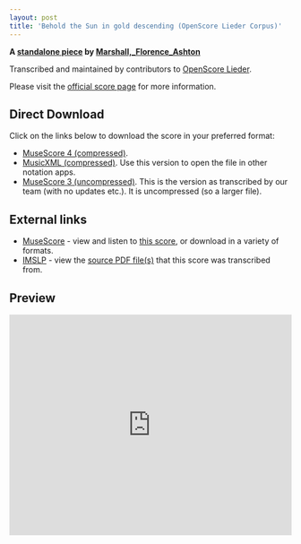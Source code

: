 ```yaml
---
layout: post
title: 'Behold the Sun in gold descending (OpenScore Lieder Corpus)'
---
```


__A [standalone piece](https://fourscoreandmore.org/OpenScore/Marshall%2C_Florence_Ashton/_/) by [Marshall,_Florence_Ashton](https://fourscoreandmore.org/OpenScore/Marshall%2C_Florence_Ashton)__

Transcribed and maintained by contributors to [OpenScore Lieder].

Please visit the [official score page] for more information.

[official score page]: https://musescore.com/openscore-lieder-corpus/scores/6650388
[OpenScore Lieder]: https://musescore.com/openscore-lieder-corpus

## Direct Download

Click on the links below to download the score in your preferred format:
- [MuseScore 4 (compressed)](https://fourscoreandmore.org/OpenScore/Marshall%2C_Florence_Ashton/_/Behold_the_Sun_in_gold_descending.mscz).
- [MusicXML (compressed)](https://fourscoreandmore.org/OpenScore/Marshall%2C_Florence_Ashton/_/Behold_the_Sun_in_gold_descending.mxl). Use this version to open the file in other notation apps.
- [MuseScore 3 (uncompressed)](https://raw.githubusercontent.com/OpenScore/Lieder/refs/heads/main/scores/Marshall%2C_Florence_Ashton/_/Behold_the_Sun_in_gold_descending/lc6650388.mscx). This is the version as transcribed by our team (with no updates etc.). It is uncompressed (so a larger file).

## External links

- [MuseScore] - view and listen to [this score][MuseScore], or download in a variety of formats.
- [IMSLP] - view the [source PDF file(s)][IMSLP] that this score was transcribed from.

[MuseScore]: https://musescore.com/score/6650388
[IMSLP]: https://imslp.org/wiki/Special:ReverseLookup/161246 

## Preview

<iframe width="100%" height="394" src="https://musescore.com/openscore-lieder-corpus/scores/6650388/embed" frameborder="0" allowfullscreen allow="autoplay; fullscreen"></iframe>
